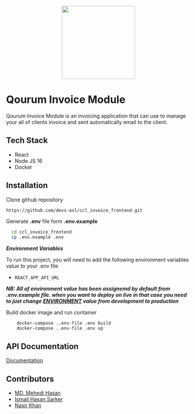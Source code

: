 <p align="center"><a href="https://qoruminvoice.asl.aero" target="_blank"><img src="https://avatars.githubusercontent.com/u/25360261?v=4" width="200"></a></p>


# Qourum Invoice Module

Qourum Invoice Module is an invoicing application that can use to manage your all of clients invoice and sent automatically email to the client. 


## Tech Stack

- React
- Node JS 16
- Docker



## Installation

Clone github repository

``` git
https://github.com/devs-asl/ccl_invoice_frontend.git
```
Generate **.env** file form **.env.example**
```bash
  cd ccl_invoice_frontend
  cp .env.example .env
```
 ***Environment Variables***

To run this project, you will need to add the following environment variables value to your .env file

* `REACT_APP_API_URL` 

 ***NB: All of environment value has been assignemd by default from .env.example file. when you want to deploy on live in that case you need to just change [ENVIRONMENT]() value from development to production***


Build docker image and run container
``` docker
    docker-compose ..env-file .env build
    docker-compose ..env-file .env up
```
    
## API Documentation

[Documentation](https://go.postman.co/workspace/gulp-bkk~05de5bfc-8f34-4cd0-a2f4-90e68f6fb262/collection/12750391-832473b0-4270-45f6-be48-13b07774427a?action=share&creator=12750391)


## Contributors

- [MD. Mehedi Hasan](https://www.github.com/shuvo-asl)
- [Ismail Hasan Sarker](https://www.github.com/ismail-asl)
- [Nasir Khan](https://github.com/NasirASL)


